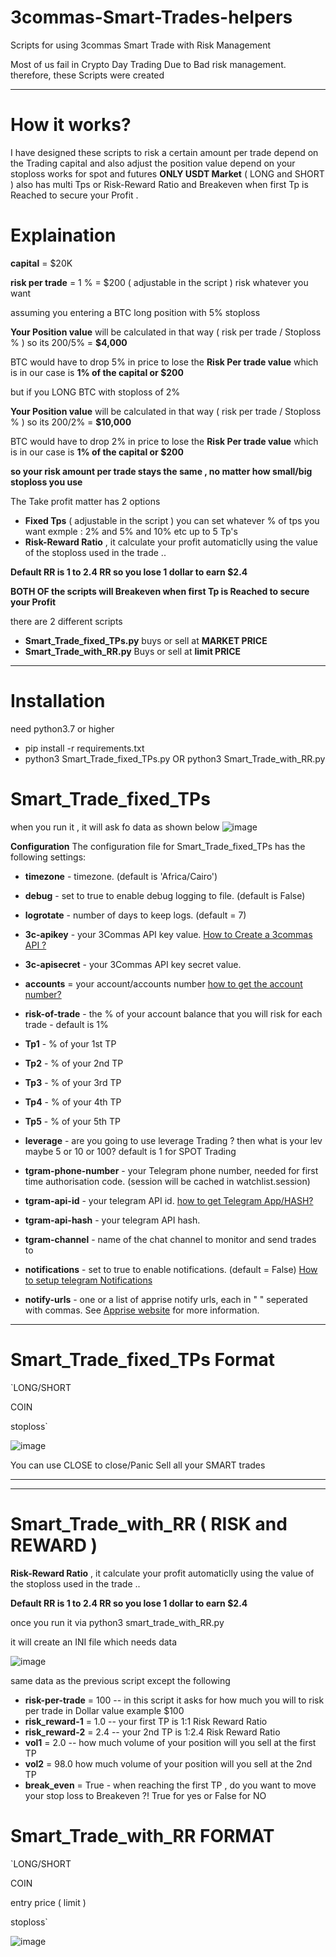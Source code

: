 # 3commas-Smart-Trades-helpers
Scripts for using 3commas Smart Trade with Risk Management

Most of us fail in Crypto Day Trading Due to Bad risk management. 
therefore, these Scripts were created 
******************
# How it works?
I have designed these scripts to risk a certain amount per trade depend on the Trading capital and also adjust the position value depend on your stoploss 
works for spot and futures **ONLY USDT Market**  ( LONG and SHORT ) also has multi Tps or Risk-Reward Ratio and Breakeven when first Tp is Reached to secure your Profit .

# Explaination 

**capital** = $20K

**risk per trade** = 1 % = $200 ( adjustable in the script ) risk whatever you want 

assuming you entering a BTC long position with 5% stoploss 

**Your Position value** will be calculated in that way ( risk per trade / Stoploss % ) so its 200/5% = **$4,000**

BTC would have to drop 5% in price to lose the **Risk Per trade value** which is in our case is **1% of the capital or $200**

but if you LONG BTC with stoploss of 2% 

**Your Position value** will be calculated in that way ( risk per trade / Stoploss % ) so its 200/2% = **$10,000**

BTC would have to drop 2% in price to lose the **Risk Per trade value** which is in our case is **1% of the capital or $200**

**so your risk amount per trade stays the same , no matter how small/big stoploss you use**

The Take profit matter has 2 options 
* **Fixed Tps** ( adjustable in the script ) you can set whatever % of tps you want exmple : 2% and 5% and 10% etc up to 5 Tp's
* **Risk-Reward Ratio** , it calculate your profit automaticlly using the value of the stoploss used in the trade .. 

**Default RR is 1 to 2.4 RR so you lose 1 dollar to earn $2.4**

**BOTH OF the scripts will Breakeven when first Tp is Reached to secure your Profit**

there are 2 different scripts 
* **Smart_Trade_fixed_TPs.py** buys or sell at **MARKET PRICE**
* **Smart_Trade_with_RR.py** Buys or sell at **limit PRICE**
**********************
# Installation

need python3.7 or higher 

* pip install -r requirements.txt
* python3 Smart_Trade_fixed_TPs.py OR python3 Smart_Trade_with_RR.py


# Smart_Trade_fixed_TPs
 when you run it , it will ask fo data as shown below 
 ![image](https://user-images.githubusercontent.com/106902748/194078254-f2db452d-9c09-49bf-8cb2-e92f399d61f0.png)
 
**Configuration**
The configuration file for Smart_Trade_fixed_TPs has the following settings:

* **timezone** - timezone. (default is 'Africa/Cairo')
* **debug** - set to true to enable debug logging to file. (default is False)
* **logrotate** - number of days to keep logs. (default = 7)
* **3c-apikey** - your 3Commas API key value. [How to Create a 3commas API ?](https://help.3commas.io/en/articles/5599671-3commas-api-creating-an-api-key-for-development)

* **3c-apisecret** - your 3Commas API key secret value.
* **accounts** = your account/accounts number [how to get the account number?](https://github.com/TZEG/3commas-Smart-Trades-helpers/wiki/How-to-get-exchange-account-number-from-3commas)
* **risk-of-trade** - the % of your account balance that you will risk for each trade - default is 1%
* **Tp1** - % of your 1st TP
* **Tp2** - % of your 2nd TP
* **Tp3** - % of your 3rd TP
* **Tp4** - % of your 4th TP
* **Tp5** - % of your 5th TP
* **leverage** - are you going to use leverage Trading ? then what is your lev maybe 5 or 10 or 100? default is 1 for SPOT Trading
* **tgram-phone-number** - your Telegram phone number, needed for first time authorisation code. (session will be cached in watchlist.session)
* **tgram-api-id** - your telegram API id. [how to get Telegram App/HASH?]([https://github.com/TZEG/3commas-Smart-Trades-helpers/wiki/How-to-get-exchange-account-number-from-3commas](https://github.com/TZEG/3commas-Smart-Trades-helpers/wiki/Get-Telegram-APP-ID-and-HASH))
* **tgram-api-hash** - your telegram API hash.
* **tgram-channel** - name of the chat channel to monitor and send trades to
* **notifications** - set to true to enable notifications. (default = False) [How to setup telegram Notifications](https://github.com/TZEG/3commas-Smart-Trades-helpers/wiki/How-to-setup-telegram-Notifications)
* **notify-urls** - one or a list of apprise notify urls, each in " " seperated with commas. See [Apprise website](https://github.com/caronc/apprise) for more information.

**********************
# Smart_Trade_fixed_TPs Format

`LONG/SHORT

COIN

stoploss`

![image](https://user-images.githubusercontent.com/106902748/194093614-9ef1983f-752e-4128-b039-0d8733bc7bb8.png)

You can use CLOSE to close/Panic Sell  all your SMART trades

**********************
**********************
# Smart_Trade_with_RR ( RISK and REWARD )
**Risk-Reward Ratio** , it calculate your profit automaticlly using the value of the stoploss used in the trade ..

**Default RR is 1 to 2.4 RR so you lose 1 dollar to earn $2.4**

once you run it via 
python3 smart_trade_with_RR.py

it will create an INI file which needs data 

![image](https://user-images.githubusercontent.com/106902748/194098802-a50e3c9b-8a7d-4c0d-b45b-876031362bd5.png)

same data as the previous script except the following 

* **risk-per-trade** =  100 -- in this script it asks for how much you will to risk per trade in Dollar value example $100
* **risk_reward-1** = 1.0 -- your first TP is 1:1 Risk Reward Ratio 
* **risk_reward-2** = 2.4 -- your 2nd TP is 1:2.4 Risk Reward Ratio 
* **vol1** = 2.0 -- how much volume of your position will you sell at the first TP 
* **vol2** = 98.0  how much volume of your position will you sell at the 2nd TP 
* **break_even** = True  - when reaching the first TP , do you want to move your stop loss to Breakeven ?! True for yes or False for NO


# Smart_Trade_with_RR FORMAT 

`LONG/SHORT

COIN

entry price ( limit ) 

stoploss`


![image](https://user-images.githubusercontent.com/106902748/194100563-9fc584ce-0a27-443b-9f5c-57137ee61276.png)





